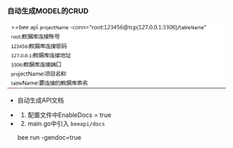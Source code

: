 
### 自动生成MODEL的CRUD
        
![](../../images/bee_model_generate.png)

* 自动生成API文档
 - 1. 配置文件中EnableDocs = true
 - 2. main.go中引入 `beeapi/docs`
 
     bee run -gendoc=true
    